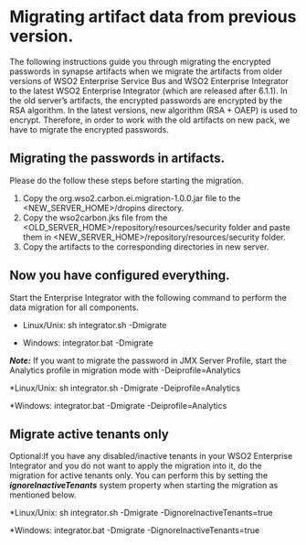 # Migrating artifact data from previous version.

The following instructions guide you through migrating the encrypted passwords in synapse artifacts
when we migrate the artifacts from older versions of WSO2 Enterprise Service Bus and
WSO2 Enterprise Integrator to the latest WSO2 Enterprise Integrator (which are released after 6.1.1).
In the old server’s artifacts, the encrypted passwords are encrypted by the RSA algorithm.
In the latest versions, new algorithm (RSA + OAEP) is used to encrypt.
Therefore, in order to work with the old artifacts on new pack, we have to migrate the encrypted passwords.

## Migrating the passwords in artifacts.

Please do the follow these steps before starting the migration.
1. Copy the org.wso2.carbon.ei.migration-1.0.0.jar file to the  <NEW_SERVER_HOME>/dropins directory.
2. Copy the wso2carbon.jks file from the <OLD_SERVER_HOME>/repository/resources/security folder and
paste them in <NEW_SERVER_HOME>/repository/resources/security folder.
3. Copy the artifacts to the corresponding directories in new server.

## Now you have configured everything.
Start the Enterprise Integrator with the following command to perform the data migration for all components.

* Linux/Unix:
sh integrator.sh -Dmigrate

* Windows:
integrator.bat -Dmigrate

***Note:*** If you want to migrate the password in JMX Server Profile, start the Analytics profile in migration mode
with -Deiprofile=Analytics

*Linux/Unix:
sh integrator.sh -Dmigrate -Deiprofile=Analytics

*Windows:
integrator.bat -Dmigrate -Deiprofile=Analytics

## Migrate active tenants only
Optional:If you have any disabled/inactive tenants in your WSO2 Enterprise Integrator and
you do not want to apply the migration into it, do the migration for active tenants only.
You can perform this by setting the ***ignoreInactiveTenants*** system property when starting the migration as mentioned below.

*Linux/Unix:
sh integrator.sh -Dmigrate -DignoreInactiveTenants=true

*Windows:
integrator.bat -Dmigrate -DignoreInactiveTenants=true
